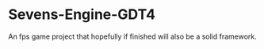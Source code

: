 # Sevens-Engine-GDT4
An fps game project that hopefully if finished will also be a solid framework.
